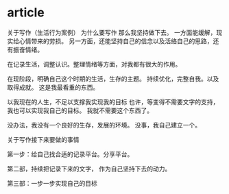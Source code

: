 # article
关于写作（生活行为案例）
为什么要写作
那么我坚持做下去。
一方面能缓解，现实给心情带来的劳损。
另一方面，还能坚持自己的信念以及活络自己的思路，还有振奋情绪。

在记录生活，调整认识。整理情绪等方面，对我都有很大的作用。

在现阶段，明确自己这个时期的生活，生存的主题。
持续优化，完整自我。以及取得成就。
这是我最看重的东西。

以我现在的人生，不足以支撑我实现我的目标
也许，等变得不需要文字的支持，我也可以实现我自己的目标。
我就不需要这个东西了。

没办法，我没有一个良好的生存，发展的环境。
没事，我自己建立一个。




关于写作接下来要做的事情

第一步：给自己找合适的记录平台。分享平台。


第二部，持续把记录下来的文字，
作为自己坚持下去的动力。

第三部：一步一步实现自己的目标





























